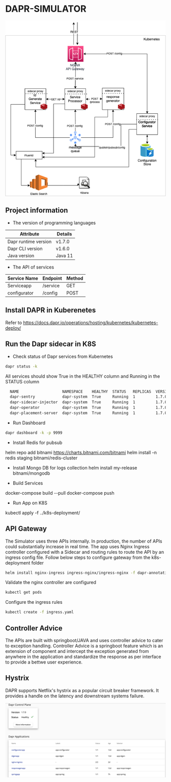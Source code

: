 # DAPR-SIMULATOR

![](./image/DAPR_design.png)

## Project information

- The version of programming languages

| Attribute                   | Details |
|-----------------------------|---------|
| Dapr runtime version        | v1.7.0  |
| Dapr CLI version            | v1.6.0  |
| Java version                | Java 11 |

- The API of services

| Service Name                   | Endpoint | Method |
|-----------------------------|---------|---------|
| Serviceapp                     | /service  | GET|
| configurator            		 | /config | POST|

## Install DAPR in Kuberenetes 

Refer to https://docs.dapr.io/operations/hosting/kubernetes/kubernetes-deploy/

## Run the Dapr sidecar in K8S
- Check status of Dapr services from Kubernetes
```bash
dapr status -k
```

All services should show True in the HEALTHY column and Running in the STATUS column
```bash
  NAME                   NAMESPACE    HEALTHY  STATUS   REPLICAS  VERSION  AGE  CREATED              
  dapr-sentry            dapr-system  True     Running  1         1.7.0    23d  2022-04-19 17:11.17  
  dapr-sidecar-injector  dapr-system  True     Running  1         1.7.0    23d  2022-04-19 17:11.17  
  dapr-operator          dapr-system  True     Running  1         1.7.0    23d  2022-04-19 17:11.17  
  dapr-placement-server  dapr-system  True     Running  1         1.7.0    23d  2022-04-19 17:11.19  
 ```

 - Run Dashboard

 ``` bash 
 dapr dashboard -k -p 9999
 ```

- Install Redis for pubsub

helm repo add bitnami https://charts.bitnami.com/bitnami
helm install -n redis staging bitnami/redis-cluster

- Install Mongo DB for logs collection 
helm install my-release bitnami/mongodb

- Build Services

docker-compose build --pull
docker-compose push

- Run App on K8S

kubectl apply -f ../k8s-deployment/


## API Gateway

The Simulator uses three APIs internally. In production, the number of APIs could substantially increase in real time. The app uses Nginx Ingress controller configured with a Sidecar and routing rules to route the API by an ingress config file.
Follow below steps to configure gateway from the k8s-deployment folder

```bash 
helm install nginx-ingress ingress-nginx/ingress-nginx -f dapr-annotations.yaml --set controller.replicaCount=2
```

Validate the nginx controller are configured

```bash
kubectl get pods
```
Configure the ingress rules

``` bash
kubectl create -f ingress.yaml
```

## Controller Advice

The APIs are built with springboot/JAVA and uses controller advice to cater to exception handling. Controller Advice is a springboot feature which is an extension of component and intercept the exception generated from anywhere in the application and standardize the response as per interface to provide a bettwe user experience.

## Hystrix

DAPR supports Netflix's hystrix as a popular circuit breaker framework. It provides a handle on the latency and downstream systems failure. 

![](./image/k8s-dashboard.png)

